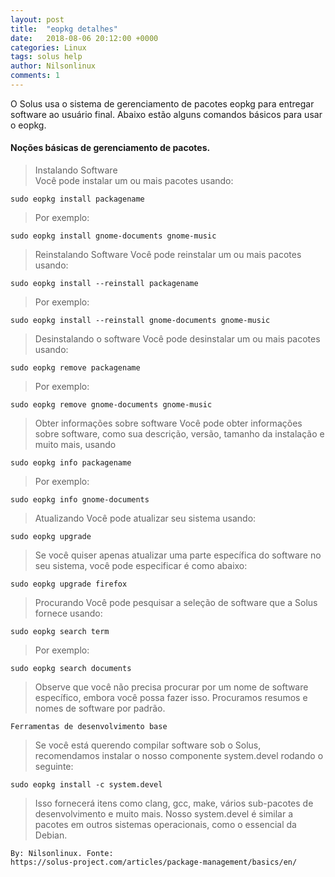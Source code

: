 ```yaml
---
layout: post
title:  "eopkg detalhes"
date:   2018-08-06 20:12:00 +0000
categories: Linux
tags: solus help
author: Nilsonlinux
comments: 1
---
```


O Solus usa o sistema de gerenciamento de pacotes eopkg para entregar software ao usuário final. 
Abaixo estão alguns comandos básicos para usar o eopkg.

#### Noções básicas de gerenciamento de pacotes.

> Instalando Software  
Você pode instalar um ou mais pacotes usando:
```
sudo eopkg install packagename
```
> Por exemplo:
```
sudo eopkg install gnome-documents gnome-music
```
> Reinstalando Software
Você pode reinstalar um ou mais pacotes usando:
```
sudo eopkg install --reinstall packagename
```
> Por exemplo:
```
sudo eopkg install --reinstall gnome-documents gnome-music
```
> Desinstalando o software
Você pode desinstalar um ou mais pacotes usando:
```
sudo eopkg remove packagename
```
> Por exemplo:
```
sudo eopkg remove gnome-documents gnome-music
```
> Obter informações sobre software
Você pode obter informações sobre software, como sua descrição, versão, tamanho da instalação e muito mais, usando
```
sudo eopkg info packagename
```
> Por exemplo:
```
sudo eopkg info gnome-documents
```
> Atualizando
Você pode atualizar seu sistema usando:
```
sudo eopkg upgrade
```
> Se você quiser apenas atualizar uma parte específica do software no seu sistema, você pode especificar é como abaixo:
```
sudo eopkg upgrade firefox
```
> Procurando
Você pode pesquisar a seleção de software que a Solus fornece usando:
```
sudo eopkg search term
```
> Por exemplo:
```
sudo eopkg search documents
```
> Observe que você não precisa procurar por um nome de software específico, embora você possa fazer isso. Procuramos resumos e nomes de software por padrão.
```
Ferramentas de desenvolvimento base
```
> Se você está querendo compilar software sob o Solus, recomendamos instalar o nosso componente system.devel rodando o seguinte:
```
sudo eopkg install -c system.devel
```
> Isso fornecerá itens como clang, gcc, make, vários sub-pacotes de desenvolvimento e muito mais. Nosso system.devel é similar a pacotes em outros sistemas operacionais, como o essencial da Debian.
```
By: Nilsonlinux. Fonte:  
https://solus-project.com/articles/package-management/basics/en/
